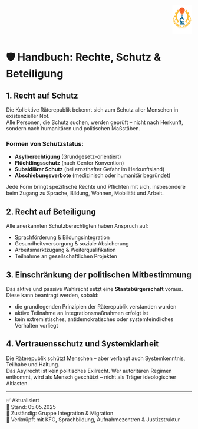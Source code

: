 <p align="right">
  <img src="https://raw.githubusercontent.com/hades-dux/Kollektive-Raeterepublik/main/Meta_und_Systemstruktur/logo_offiziell.png" alt="Logo der Kollektiven Räterepublik" height="80">
</p>

<!--
Autor: Fabio Weidner  
Version: 1.1  
Sektion: Integration & Migration  
Aktualisierung: Mai 2025  
-->

# 🛡️ Handbuch: Rechte, Schutz & Beteiligung

## 1. Recht auf Schutz

Die Kollektive Räterepublik bekennt sich zum Schutz aller Menschen in existenzieller Not.  
Alle Personen, die Schutz suchen, werden geprüft – nicht nach Herkunft, sondern nach humanitären und politischen Maßstäben.

### Formen von Schutzstatus:

- **Asylberechtigung** (Grundgesetz-orientiert)
- **Flüchtlingsschutz** (nach Genfer Konvention)
- **Subsidiärer Schutz** (bei ernsthafter Gefahr im Herkunftsland)
- **Abschiebungsverbote** (medizinisch oder humanitär begründet)

Jede Form bringt spezifische Rechte und Pflichten mit sich, insbesondere beim Zugang zu Sprache, Bildung, Wohnen, Mobilität und Arbeit.

## 2. Recht auf Beteiligung

Alle anerkannten Schutzberechtigten haben Anspruch auf:

- Sprachförderung & Bildungsintegration  
- Gesundheitsversorgung & soziale Absicherung  
- Arbeitsmarktzugang & Weiterqualifikation  
- Teilnahme an gesellschaftlichen Projekten

## 3. Einschränkung der politischen Mitbestimmung

Das aktive und passive Wahlrecht setzt eine **Staatsbürgerschaft** voraus.  
Diese kann beantragt werden, sobald:
- die grundlegenden Prinzipien der Räterepublik verstanden wurden  
- aktive Teilnahme an Integrationsmaßnahmen erfolgt ist  
- kein extremistisches, antidemokratisches oder systemfeindliches Verhalten vorliegt

## 4. Vertrauensschutz und Systemklarheit

Die Räterepublik schützt Menschen – aber verlangt auch Systemkenntnis, Teilhabe und Haltung.  
Das Asylrecht ist kein politisches Exilrecht. Wer autoritären Regimen entkommt, wird als Mensch geschützt – nicht als Träger ideologischer Altlasten.

---

✅ Aktualisiert  
📅 Stand: 05.05.2025  
📂 Zuständig: Gruppe Integration & Migration  
🔐 Verknüpft mit KFG, Sprachbildung, Aufnahmezentren & Justizstruktur
